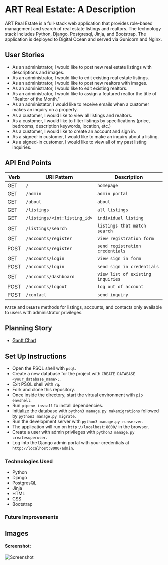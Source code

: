 # ART Real Estate: A Description

ART Real Estate is a full-stack web application that provides role-based management and search of real estate listings and realtors.  The technology stack includes Python, Django, Postgresql, Jinja, and Bootstrap. The application is deployed to Digital Ocean and served via Gunicorn and Nginx. 


## User Stories

- As an administrator, I would like to post new real estate listings with descriptions and images.
- As an administrator, I would like to edit existing real estate listings.
- As an administrator, I would like to post new realtors with images.
- As an administrator, I would like to edit existing realtors.
- As an administrator, I would like to assign a featured realtor the title of "Realtor of the Month."
- As an administator, I would like to receive emails when a customer makes an inquiry on a property.
- As a customer, I would like to view all listings and realtors.
- As a customer, I would like to filter listings by specifications (price, bedrooms, description keywords, location, etc.)
- As a customer, I would like to create an account and sign in.
- As a signed-in customer, I would like to make an inquiry about a listing.
- As a signed-in customer, I would like to view all of my past listing inquiries.

## API End Points

| Verb   | URI Pattern                    | Description                       |
|--------|--------------------------------|-----------------------------------|
| GET    | `/`                            | `homepage`                        | 
| GET    | `/admin`                       | `admin portal`                    |
| GET    | `/about`                       | `about`                           |
| GET    | `/listings`                    | `all listings`                    |
| GET    | `/listings/<int:listing_id>`   | `individual listing`              |
| GET    | `/listings/search          `   | `listings that match search`      |
| GET    | `/accounts/register`           | `view registration form`          |
| POST   | `/accounts/register`           | `send registration credentials`   |
| GET    | `/accounts/login`              | `view sign in form`               |
| POST   | `/accounts/login`              | `send sign in credentials`        |
| GET    | `/accounts/dashboard`          | `view list of existing inquiries` |
| POST   | `/accounts/logout`             | `log out of account`              |
| POST   | `/contact`                     | `send inquiry`                    |

`PATCH` and `DELETE` methods for listings, accounts, and contacts only available to users with administrator privileges.

## Planning Story

- [Gantt Chart](https://docs.google.com/spreadsheets/d/1xvZ6CXHSKE_Q4nan2bH51XatrNw7pyXpcjKPrnNClT8/edit?usp=sharing)

## Set Up Instructions
- Open the PSQL shell with `psql`.
- Create a new database for the project with `CREATE DATABASE <your_database_name>;`.
- Exit PSQL shell with `/q`.
- Fork and clone this repository.
- Once inside the directory, start the virtual environment with `pip envshell`.
- Run `pipenv install` to install dependencies.
- Initialize the database with `python3 manage.py makemigrations` followed by `python3 manage.py migrate`.
- Run the development server with `python3 manage.py runserver`.
- The application will run on `http://localhost:8000/` in the browser.
- Create a user with admin privileges with `python3 manage.py createsuperuser`.
- Log into the Django admin portal with your credentials at `http://localhost:8000/admin`.



### Technologies Used

- Python
- Django
- PostgresQL
- Jinja
- HTML
- CSS
- Bootstrap


### Future Improvements


## Images

#### Screenshot:

![Screenshot](https://user-images.githubusercontent.com/67024033/103305488-e04b7980-49d0-11eb-8f82-4832a0517338.png)
